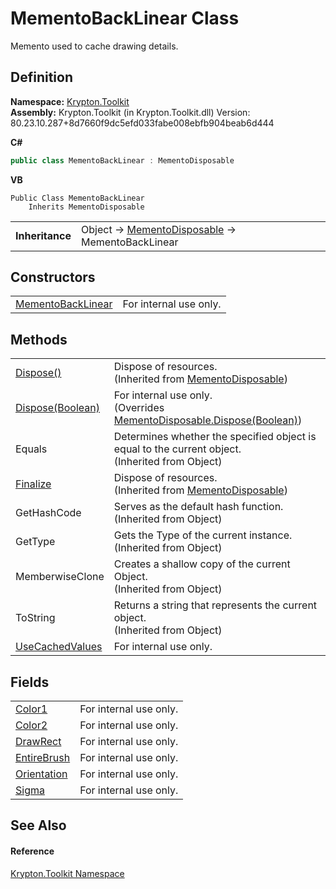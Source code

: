 # MementoBackLinear Class


Memento used to cache drawing details.



## Definition
**Namespace:** <a href="79d2eac2-21f4-54ff-7552-b20c33c30600.md">Krypton.Toolkit</a>  
**Assembly:** Krypton.Toolkit (in Krypton.Toolkit.dll) Version: 80.23.10.287+8d7660f9dc5efd033fabe008ebfb904beab6d444

**C#**
``` C#
public class MementoBackLinear : MementoDisposable
```
**VB**
``` VB
Public Class MementoBackLinear
	Inherits MementoDisposable
```

<table><tr><td><strong>Inheritance</strong></td><td>Object  →  <a href="3aa02582-4a6a-61f5-61ae-e4866cfc3a25.md">MementoDisposable</a>  →  MementoBackLinear</td></tr>
</table>



## Constructors
<table>
<tr>
<td><a href="ffe39a87-89b6-1b01-f1b1-66e5a8379948.md">MementoBackLinear</a></td>
<td>For internal use only.</td></tr>
</table>

## Methods
<table>
<tr>
<td><a href="052023e9-566d-7d13-8027-b333c5864ad8.md">Dispose()</a></td>
<td>Dispose of resources.<br />(Inherited from <a href="3aa02582-4a6a-61f5-61ae-e4866cfc3a25.md">MementoDisposable</a>)</td></tr>
<tr>
<td><a href="f9e63b8c-953f-82bb-8c78-a85e1eb4a824.md">Dispose(Boolean)</a></td>
<td>For internal use only.<br />(Overrides <a href="97f8a76f-a8bd-2e39-8f9c-5ff6769285e0.md">MementoDisposable.Dispose(Boolean)</a>)</td></tr>
<tr>
<td>Equals</td>
<td>Determines whether the specified object is equal to the current object.<br />(Inherited from Object)</td></tr>
<tr>
<td><a href="6c2e4674-96e9-9a5c-deb8-83a0f543353f.md">Finalize</a></td>
<td>Dispose of resources.<br />(Inherited from <a href="3aa02582-4a6a-61f5-61ae-e4866cfc3a25.md">MementoDisposable</a>)</td></tr>
<tr>
<td>GetHashCode</td>
<td>Serves as the default hash function.<br />(Inherited from Object)</td></tr>
<tr>
<td>GetType</td>
<td>Gets the Type of the current instance.<br />(Inherited from Object)</td></tr>
<tr>
<td>MemberwiseClone</td>
<td>Creates a shallow copy of the current Object.<br />(Inherited from Object)</td></tr>
<tr>
<td>ToString</td>
<td>Returns a string that represents the current object.<br />(Inherited from Object)</td></tr>
<tr>
<td><a href="f91f4c43-35b4-96ff-86c9-5094726c58f9.md">UseCachedValues</a></td>
<td>For internal use only.</td></tr>
</table>

## Fields
<table>
<tr>
<td><a href="5f07d32b-954c-c5a9-1afa-185ea57ac74b.md">Color1</a></td>
<td>For internal use only.</td></tr>
<tr>
<td><a href="b2d3a995-742f-7863-60d8-3e55cf62f631.md">Color2</a></td>
<td>For internal use only.</td></tr>
<tr>
<td><a href="b4805ed5-c3f6-d1d3-ac0a-e6ae4042eb0d.md">DrawRect</a></td>
<td>For internal use only.</td></tr>
<tr>
<td><a href="74b481a7-e7a9-f95b-ce0c-d8664e7ab6b2.md">EntireBrush</a></td>
<td>For internal use only.</td></tr>
<tr>
<td><a href="6f70d9c9-6024-c62c-8fea-7097f3724240.md">Orientation</a></td>
<td>For internal use only.</td></tr>
<tr>
<td><a href="35b1c6e6-d256-2183-ea96-812a20a1395d.md">Sigma</a></td>
<td>For internal use only.</td></tr>
</table>

## See Also


#### Reference
<a href="79d2eac2-21f4-54ff-7552-b20c33c30600.md">Krypton.Toolkit Namespace</a>  
